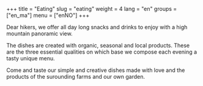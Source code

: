 +++
title = "Eating"
slug = "eating"
weight = 4
lang = "en"
groups = ["en_ma"]
menu = ["enNO"]
+++

Dear hikers, we offer all day long snacks and drinks to enjoy with a high mountain panoramic view. 

The dishes are created with organic, seasonal and local products. These are the three essential qualities on which base we compose each evening a tasty unique menu. 

Come and taste our simple and creative dishes made with love and the products of the surounding farms and our own garden.
